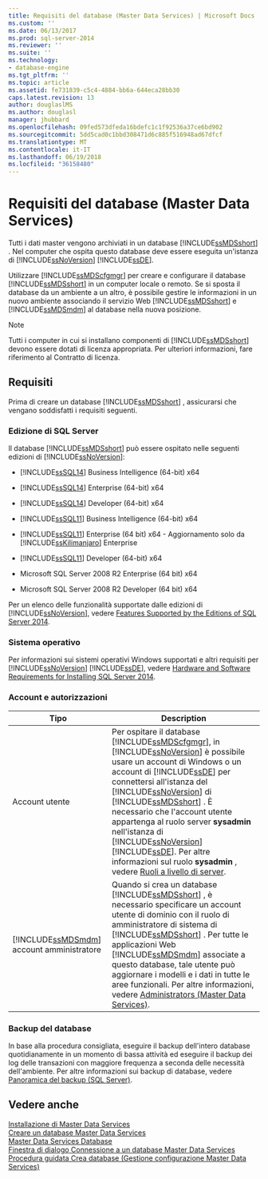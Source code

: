 ```yaml
---
title: Requisiti del database (Master Data Services) | Microsoft Docs
ms.custom: ''
ms.date: 06/13/2017
ms.prod: sql-server-2014
ms.reviewer: ''
ms.suite: ''
ms.technology:
- database-engine
ms.tgt_pltfrm: ''
ms.topic: article
ms.assetid: fe731839-c5c4-4884-bb6a-644eca28bb30
caps.latest.revision: 13
author: douglaslMS
ms.author: douglasl
manager: jhubbard
ms.openlocfilehash: 09fed573dfeda16bdefc1c1f92536a37ce6bd902
ms.sourcegitcommit: 5dd5cad0c1bbd308471d6c885f516948ad67dfcf
ms.translationtype: MT
ms.contentlocale: it-IT
ms.lasthandoff: 06/19/2018
ms.locfileid: "36158480"
---
```

# <a name="database-requirements-master-data-services"></a>Requisiti del database (Master Data Services)
  Tutti i dati master vengono archiviati in un database [!INCLUDE[ssMDSshort](../../includes/ssmdsshort-md.md)] . Nel computer che ospita questo database deve essere eseguita un'istanza di [!INCLUDE[ssNoVersion](../../includes/ssnoversion-md.md)] [!INCLUDE[ssDE](../../includes/ssde-md.md)].  
  
 Utilizzare [!INCLUDE[ssMDScfgmgr](../../includes/ssmdscfgmgr-md.md)] per creare e configurare il database [!INCLUDE[ssMDSshort](../../includes/ssmdsshort-md.md)] in un computer locale o remoto. Se si sposta il database da un ambiente a un altro, è possibile gestire le informazioni in un nuovo ambiente associando il servizio Web [!INCLUDE[ssMDSshort](../../includes/ssmdsshort-md.md)] e [!INCLUDE[ssMDSmdm](../../includes/ssmdsmdm-md.md)] al database nella nuova posizione.  
  
> [!NOTE]  
>  Tutti i computer in cui si installano componenti di [!INCLUDE[ssMDSshort](../../includes/ssmdsshort-md.md)] devono essere dotati di licenza appropriata. Per ulteriori informazioni, fare riferimento al Contratto di licenza.  
  
## <a name="requirements"></a>Requisiti  
 Prima di creare un database [!INCLUDE[ssMDSshort](../../includes/ssmdsshort-md.md)] , assicurarsi che vengano soddisfatti i requisiti seguenti.  
  
### <a name="sql-server-edition"></a>Edizione di SQL Server  
 Il database [!INCLUDE[ssMDSshort](../../includes/ssmdsshort-md.md)] può essere ospitato nelle seguenti edizioni di [!INCLUDE[ssNoVersion](../../includes/ssnoversion-md.md)]:  
  
-   [!INCLUDE[ssSQL14](../../includes/sssql14-md.md)] Business Intelligence (64-bit) x64  
  
-   [!INCLUDE[ssSQL14](../../includes/sssql14-md.md)] Enterprise (64-bit) x64  
  
-   [!INCLUDE[ssSQL14](../../includes/sssql14-md.md)] Developer (64-bit) x64  
  
-   [!INCLUDE[ssSQL11](../../includes/sssql11-md.md)] Business Intelligence (64-bit) x64  
  
-   [!INCLUDE[ssSQL11](../../includes/sssql11-md.md)] Enterprise (64 bit) x64 - Aggiornamento solo da [!INCLUDE[ssKilimanjaro](../../includes/sskilimanjaro-md.md)] Enterprise  
  
-   [!INCLUDE[ssSQL11](../../includes/sssql11-md.md)] Developer (64-bit) x64  
  
-   Microsoft SQL Server 2008 R2 Enterprise (64 bit) x64  
  
-   Microsoft SQL Server 2008 R2 Developer (64 bit) x64  
  
 Per un elenco delle funzionalità supportate dalle edizioni di [!INCLUDE[ssNoVersion](../../includes/ssnoversion-md.md)], vedere [Features Supported by the Editions of SQL Server 2014](../../getting-started/features-supported-by-the-editions-of-sql-server-2014.md).  
  
### <a name="operating-system"></a>Sistema operativo  
 Per informazioni sui sistemi operativi Windows supportati e altri requisiti per [!INCLUDE[ssNoVersion](../../includes/ssnoversion-md.md)] [!INCLUDE[ssDE](../../includes/ssde-md.md)], vedere [Hardware and Software Requirements for Installing SQL Server 2014](../../sql-server/install/hardware-and-software-requirements-for-installing-sql-server.md).  
  
### <a name="accounts-and-permissions"></a>Account e autorizzazioni  
  
|Tipo|Description|  
|----------|-----------------|  
|Account utente|Per ospitare il database [!INCLUDE[ssMDScfgmgr](../../includes/ssmdscfgmgr-md.md)], in [!INCLUDE[ssNoVersion](../../includes/ssnoversion-md.md)] è possibile usare un account di Windows o un account di [!INCLUDE[ssDE](../../includes/ssde-md.md)] per connettersi all'istanza del [!INCLUDE[ssNoVersion](../../includes/ssnoversion-md.md)] di [!INCLUDE[ssMDSshort](../../includes/ssmdsshort-md.md)] . È necessario che l'account utente appartenga al ruolo server **sysadmin** nell'istanza di [!INCLUDE[ssNoVersion](../../includes/ssnoversion-md.md)] [!INCLUDE[ssDE](../../includes/ssde-md.md)]. Per altre informazioni sul ruolo **sysadmin** , vedere [Ruoli a livello di server](../../relational-databases/security/authentication-access/server-level-roles.md).|  
|[!INCLUDE[ssMDSmdm](../../includes/ssmdsmdm-md.md)] account amministratore|Quando si crea un database [!INCLUDE[ssMDSshort](../../includes/ssmdsshort-md.md)] , è necessario specificare un account utente di dominio con il ruolo di amministratore di sistema di [!INCLUDE[ssMDSshort](../../includes/ssmdsshort-md.md)] . Per tutte le applicazioni Web [!INCLUDE[ssMDSmdm](../../includes/ssmdsmdm-md.md)] associate a questo database, tale utente può aggiornare i modelli e i dati in tutte le aree funzionali. Per altre informazioni, vedere [Administrators &#40;Master Data Services&#41;](../administrators-master-data-services.md).|  
  
### <a name="database-backup"></a>Backup del database  
 In base alla procedura consigliata, eseguire il backup dell'intero database quotidianamente in un momento di bassa attività ed eseguire il backup dei log delle transazioni con maggiore frequenza a seconda delle necessità dell'ambiente. Per altre informazioni sui backup di database, vedere [Panoramica del backup &#40;SQL Server&#41;](../../relational-databases/backup-restore/backup-overview-sql-server.md).  
  
## <a name="see-also"></a>Vedere anche  
 [Installazione di Master Data Services](install-master-data-services.md)   
 [Creare un database Master Data Services](create-a-master-data-services-database.md)   
 [Master Data Services Database](../master-data-services-database.md)   
 [Finestra di dialogo Connessione a un database Master Data Services](../connect-to-a-master-data-services-database-dialog-box.md)   
 [Procedura guidata Crea database &#40;Gestione configurazione Master Data Services&#41;](../create-database-wizard-master-data-services-configuration-manager.md)  
  
  